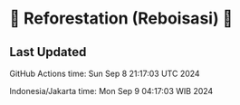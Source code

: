 
# 🌳 Reforestation (Reboisasi) 🌲

## Last Updated

GitHub Actions time: Sun Sep  8 21:17:03 UTC 2024

Indonesia/Jakarta time: Mon Sep  9 04:17:03 WIB 2024
